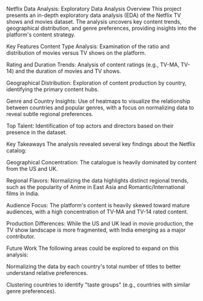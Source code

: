 Netflix Data Analysis: Exploratory Data Analysis
Overview
This project presents an in-depth exploratory data analysis (EDA) of the Netflix TV shows and movies dataset. The analysis uncovers key content trends, geographical distribution, and genre preferences, providing insights into the platform's content strategy.

Key Features
Content Type Analysis: Examination of the ratio and distribution of movies versus TV shows on the platform.

Rating and Duration Trends: Analysis of content ratings (e.g., TV-MA, TV-14) and the duration of movies and TV shows.

Geographical Distribution: Exploration of content production by country, identifying the primary content hubs.

Genre and Country Insights: Use of heatmaps to visualize the relationship between countries and popular genres, with a focus on normalizing data to reveal subtle regional preferences.

Top Talent: Identification of top actors and directors based on their presence in the dataset.

Key Takeaways
The analysis revealed several key findings about the Netflix catalog:

Geographical Concentration: The catalogue is heavily dominated by content from the US and UK.

Regional Flavors: Normalizing the data highlights distinct regional trends, such as the popularity of Anime in East Asia and Romantic/International films in India.

Audience Focus: The platform's content is heavily skewed toward mature audiences, with a high concentration of TV-MA and TV-14 rated content.

Production Differences: While the US and UK lead in movie production, the TV show landscape is more fragmented, with India emerging as a major contributor.

Future Work
The following areas could be explored to expand on this analysis:

Normalizing the data by each country's total number of titles to better understand relative preferences.

Clustering countries to identify "taste groups" (e.g., countries with similar genre preferences).
